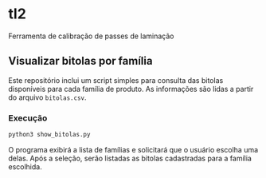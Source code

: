 # tl2
Ferramenta de calibração de passes de laminação

## Visualizar bitolas por família

Este repositório inclui um script simples para consulta das bitolas disponíveis
para cada família de produto. As informações são lidas a partir do arquivo
`bitolas.csv`.

### Execução

```bash
python3 show_bitolas.py
```

O programa exibirá a lista de famílias e solicitará que o usuário escolha uma
delas. Após a seleção, serão listadas as bitolas cadastradas para a família
escolhida.
